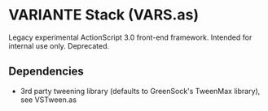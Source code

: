 # VARIANTE Stack (VARS.as)

Legacy experimental ActionScript 3.0 front-end framework. Intended for internal use only. Deprecated.

## Dependencies
- 3rd party tweening library (defaults to GreenSock's TweenMax library), see VSTween.as
